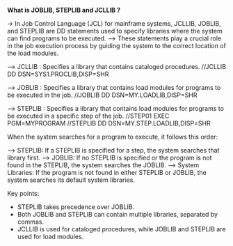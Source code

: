 **What is JOBLIB, STEPLIB and JCLLIB ?**

-> In Job Control Language (JCL) for mainframe systems, JCLLIB, JOBLIB, and STEPLIB are DD statements used to specify libraries where the system can find programs to be executed.
--> These statements play a crucial role in the job execution process by guiding the system to the correct location of the load modules.

--> JCLLIB : Specifies a library that contains cataloged procedures.
//JCLLIB DD DSN=SYS1.PROCLIB,DISP=SHR

--> JOBLIB : Specifies a library that contains load modules for programs to be executed in the job.
//JOBLIB DD DSN=MY.LOADLIB,DISP=SHR

--> STEPLIB : Specifies a library that contains load modules for programs to be executed in a specific step of the job.
//STEP01 EXEC PGM=MYPROGRAM
//STEPLIB DD DSN=MY.STEP.LOADLIB,DISP=SHR

When the system searches for a program to execute, it follows this order:

--> STEPLIB: If a STEPLIB is specified for a step, the system searches that library first.
--> JOBLIB: If no STEPLIB is specified or the program is not found in the STEPLIB, the system searches the JOBLIB.
--> System Libraries: If the program is not found in either STEPLIB or JOBLIB, the system searches its default system libraries.

Key points:
* STEPLIB takes precedence over JOBLIB.
* Both JOBLIB and STEPLIB can contain multiple libraries, separated by commas.
* JCLLIB is used for cataloged procedures, while JOBLIB and STEPLIB are used for load modules.


